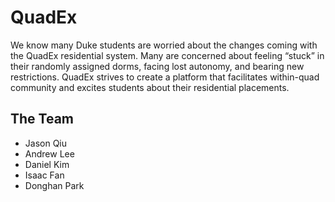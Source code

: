 # QuadEx

We know many Duke students are worried about the changes coming with the QuadEx residential system. Many are concerned about feeling “stuck” in their randomly assigned dorms, facing lost autonomy, and bearing new restrictions. QuadEx strives to create a platform that facilitates within-quad community and excites students about their residential placements.

## The Team
- Jason Qiu
- Andrew Lee
- Daniel Kim
- Isaac Fan
- Donghan Park

